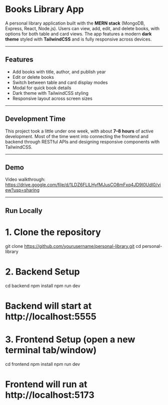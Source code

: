 # Books Library App  

A personal library application built with the **MERN stack** (MongoDB, Express, React, Node.js). Users can view, add, edit, and delete books, with options for both table and card views. The app features a modern **dark theme** styled with **TailwindCSS** and is fully responsive across devices.  

---

## Features  
- Add books with title, author, and publish year  
- Edit or delete books  
- Switch between table and card display modes  
- Modal for quick book details  
- Dark theme with TailwindCSS styling  
- Responsive layout across screen sizes  

---

## Development Time  
This project took a little under one week, with about **7–8 hours** of active development. Most of the time went into connecting the frontend and backend through RESTful APIs and designing responsive components with TailwindCSS.  

---

## Demo  
Video walkthrough: https://drive.google.com/file/d/1LDZ6FLlLHyfMJusCO8mFxq4JD9I0UdI0/view?usp=sharing

---

## Run Locally  

# 1. Clone the repository
git clone https://github.com/yourusername/personal-library.git
cd personal-library

# 2. Backend Setup
cd backend
npm install
npm run dev
# Backend will start at http://localhost:5555

# 3. Frontend Setup (open a new terminal tab/window)
cd frontend
npm install
npm run dev
# Frontend will run at http://localhost:5173

